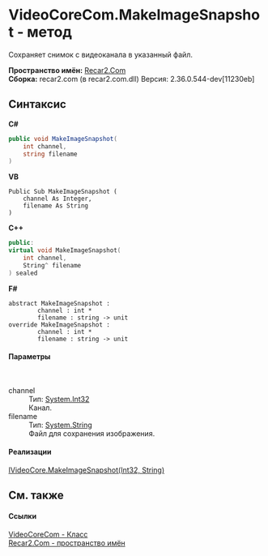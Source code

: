 # VideoCoreCom.MakeImageSnapshot - метод
 

Сохраняет снимок с видеоканала в указанный файл.

**Пространство имён:**&nbsp;<a href="68726a4f-5108-9c67-8918-cc6a6e73f216">Recar2.Com</a><br />**Сборка:**&nbsp;recar2.com (в recar2.com.dll) Версия: 2.36.0.544-dev[11230eb]

## Синтаксис

**C#**<br />
``` C#
public void MakeImageSnapshot(
	int channel,
	string filename
)
```

**VB**<br />
``` VB
Public Sub MakeImageSnapshot ( 
	channel As Integer,
	filename As String
)
```

**C++**<br />
``` C++
public:
virtual void MakeImageSnapshot(
	int channel, 
	String^ filename
) sealed
```

**F#**<br />
``` F#
abstract MakeImageSnapshot : 
        channel : int * 
        filename : string -> unit 
override MakeImageSnapshot : 
        channel : int * 
        filename : string -> unit 
```


#### Параметры
&nbsp;<dl><dt>channel</dt><dd>Тип:&nbsp;<a href="http://msdn2.microsoft.com/ru-ru/library/td2s409d" target="_blank">System.Int32</a><br />Канал.</dd><dt>filename</dt><dd>Тип:&nbsp;<a href="http://msdn2.microsoft.com/ru-ru/library/s1wwdcbf" target="_blank">System.String</a><br />Файл для сохранения изображения.</dd></dl>

#### Реализации
<a href="2f111fcd-402f-57e8-2e89-a5d1c0dea46f">IVideoCore.MakeImageSnapshot(Int32, String)</a><br />

## См. также


#### Ссылки
<a href="ccf26244-bb52-2173-a366-1022cb598c45">VideoCoreCom - Класс</a><br /><a href="68726a4f-5108-9c67-8918-cc6a6e73f216">Recar2.Com - пространство имён</a><br />